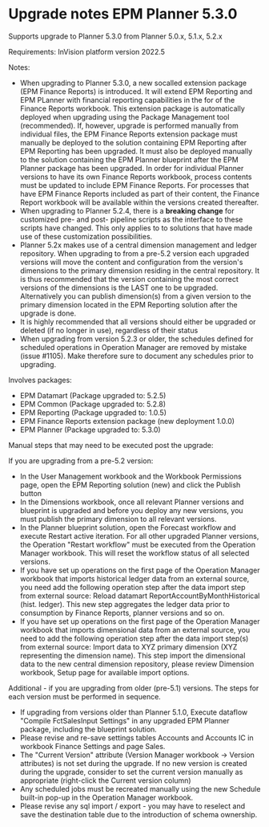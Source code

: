 # Upgrade notes EPM Planner 5.3.0

Supports upgrade to Planner 5.3.0 from Planner 5.0.x, 5.1.x, 5.2.x

Requirements:
InVision platform version 2022.5

Notes:
- When upgrading to Planner 5.3.0, a new socalled extension package (EPM Finance Reports) is introduced. It will extend EPM Reporting and EPM PLanner with financial reporting capabilities in the for of the Finance Reports workbook. This extension package is automatically deployed when upgrading using the Package Management tool (recommended). If, however, upgrade is performed manually from individual files, the EPM Finance Reports extension package must manually be deployed to the solution containing EPM Reporting after EPM Reporting has been upgraded. It must also be deployed manually to the solution containing the EPM Planner blueprint after the EPM Planner package has been upgraded. In order for individual Planner versions to have its own Finance Reports workbook, process contents must be updated to include EPM Finance Reports. For processes that have EPM Finance Reports included as part of their content, the Finance Report workbook will be available within the versions created thereafter.
- When upgrading to Planner 5.2.4, there is a **breaking change** for customized pre- and post- pipeline scripts as the interface to these scripts have changed. This only applies to to solutions that have made use of these customization possibilities.
- Planner 5.2x makes use of a central dimension management and ledger repository. When upgrading to from a pre-5.2 version each upgraded versions will move the content and configuration from the version's dimensions to the primary dimension residing in the central repository.
It is thus recommended that the version containing the most correct versions of the dimensions is the LAST one to be upgraded. Alternatively you can publish dimension(s) from a given version to the primary dimension located in the EPM Reporting solution after the upgrade is done.
- It is highly recommended that all versions should either be upgraded or deleted (if no longer in use), regardless of their status
- When upgrading from version 5.2.3 or older, the schedules defined for scheduled operations in Operation Manager are removed by mistake (issue #1105). Make therefore sure to document any schedules prior to upgrading.

Involves packages:
- EPM Datamart (Package upgraded to: 5.2.5)
- EPM Common (Package upgraded to: 5.2.8)
- EPM Reporting (Package upgraded to: 1.0.5)
- EPM Finance Reports extension package (new deployment 1.0.0)
- EPM Planner (Package upgraded to: 5.3.0)

Manual steps that may need to be executed post the upgrade:

If you are upgrading from a pre-5.2 version:
- In the User Management workbook and the Workbook Permissions page, open the EPM Reporting solution (new) and click the Publish button
- In the Dimensions workbook, once all relevant Planner versions and blueprint is upgraded and before you deploy any new versions, you must publish the primary dimension to all relevant versions.
- In the Planner blueprint solution, open the Forecast workflow and execute Restart active iteration. For all other upgraded Planner versions, the Operation "Restart workflow" must be executed from the Operation Manager workbook. This will reset the workflow status of all selected versions.
- If you have set up operations on the first page of the Operation Manager workbook that imports historical ledger data from an external source, you need add the following operation step after the data import step from external source: Reload datamart ReportAccountByMonthHistorical (hist. ledger). This new step aggregates the ledger data prior to consumption by Finance Reports, planner versions and so on.
- If you have set up operations on the first page of the Operation Manager workbook that imports dimensional data from an external source, you need to add the following operation step after the data import step(s) from external source: Import data to XYZ primary dimension (XYZ representing the dimension name). This step import the dimensional data to the new central dimension repository, please review Dimension workbook, Setup page for available import options.

Additional - if you are upgrading from older (pre-5.1) versions. The steps for each version must be performed in sequence.
- If upgrading from versions older than Planner 5.1.0, Execute dataflow "Compile FctSalesInput Settings" in any upgraded EPM Planner package, including the blueprint solution.
- Please revise and re-save settings tables Accounts and Accounts IC in workbook Finance Settings and page Sales.
- The "Current Version" attribute (Version Manager workbook -> Version attributes) is not set during the upgrade. If no new version is created during the upgrade, consider to set the current version manually as appropriate (right-click the Current version column)
- Any scheduled jobs must be recreated manually using the new Schedule built-in pop-up in the Operation Manager workbook.
- Please revise any sql import / export - you may have to reselect and save the destination table due to the introduction of schema ownership.



